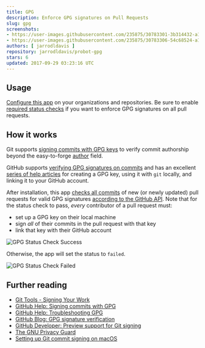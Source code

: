 ```yaml
---
title: GPG
description: Enforce GPG signatures on Pull Requests
slug: gpg
screenshots:
- https://user-images.githubusercontent.com/235875/30783301-3b314432-a106-11e7-8e15-68ef7584f076.png
- https://user-images.githubusercontent.com/235875/30783306-54c68524-a106-11e7-89b4-78bf126d3008.png
authors: [ jarrodldavis ]
repository: jarrodldavis/probot-gpg
stars: 6
updated: 2017-09-29 03:23:16 UTC
---
```

## Usage

[Configure this app](https://github.com/apps/gpg) on your organizations and repositories. Be sure to enable [required status checks](https://help.github.com/articles/about-required-status-checks/) if you want to enforce GPG signatures on all pull requests.

## How it works

Git supports [signing commits with GPG keys](https://git-scm.com/book/en/v2/Git-Tools-Signing-Your-Work) to verify commit authorship beyond the easy-to-forge [author](https://git-scm.com/docs/git-commit#git-commit---authorltauthorgt) field.

GitHub supports [verifying GPG signatures on commits](https://github.com/blog/2144-gpg-signature-verification) and has an excellent [series of help articles](https://help.github.com/articles/signing-commits-with-gpg/) for creating a GPG key, using it with `git` locally, and linking it to your GitHub account.

After installation, this app [checks all commits](https://developer.github.com/v3/repos/commits/#compare-two-commits) of new (or newly updated) pull requests for valid GPG signatures [according to the GitHub API](https://developer.github.com/changes/2016-04-04-git-signing-api-preview/). Note that for the status check to pass, _every_ contributor of a pull request must:
- set up a GPG key on their local machine
- sign _all_ of their commits in the pull request with that key
- link that key with their GitHub account

![GPG Status Check Success](https://user-images.githubusercontent.com/235875/30783301-3b314432-a106-11e7-8e15-68ef7584f076.png "GPG Status Check Success")

Otherwise, the app will set the status to `failed`.

![GPG Status Check Failed](https://user-images.githubusercontent.com/235875/30783306-54c68524-a106-11e7-89b4-78bf126d3008.png "GPG Status Check Failed")

## Further reading

- [Git Tools - Signing Your Work](https://git-scm.com/book/en/v2/Git-Tools-Signing-Your-Work)
- [GitHub Help: Signing commits with GPG](https://help.github.com/articles/signing-commits-with-gpg/)
- [GitHub Help: Troubleshooting GPG](https://help.github.com/articles/troubleshooting-gpg/)
- [GitHub Blog: GPG signature verification](https://github.com/blog/2144-gpg-signature-verification)
- [GitHub Developer: Preview support for Git signing](https://developer.github.com/changes/2016-04-04-git-signing-api-preview/)
- [The GNU Privacy Guard](https://gnupg.org)
- [Setting up Git commit signing on macOS](https://gist.github.com/bmhatfield/cc21ec0a3a2df963bffa3c1f884b676b)

